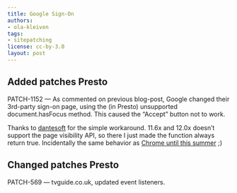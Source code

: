 ```yaml
---
title: Google Sign-On
authors:
- ola-kleiven
tags:
- sitepatching
license: cc-by-3.0
layout: post
---
```


## Added patches Presto

PATCH-1152 — As commented on previous blog-post, Google changed their 3rd-party sign-on page, using the (in Presto) unsupported document.hasFocus method. This caused the “Accept” button not to work.

Thanks to [dantesoft][1] for the simple workaround. 11.6x and 12.0x doesn’t support the page visibility API, so there I just made the function always return true. Incidentally the same behavior as [Chrome until this summer][2] ;)

[1]: http://my.opera.com/community/forums/topic.dml?id=1745272
[2]: https://code.google.com/p/chromium/issues/detail?id=64846

## Changed patches Presto

PATCH-569 — tvguide.co.uk, updated event listeners.
